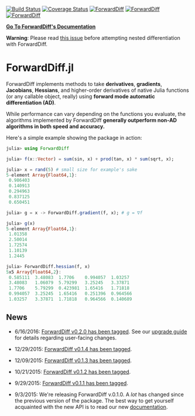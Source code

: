 [![Build Status](https://travis-ci.org/JuliaDiff/ForwardDiff.jl.svg?branch=master)](https://travis-ci.org/JuliaDiff/ForwardDiff.jl) [![Coverage Status](https://coveralls.io/repos/JuliaDiff/ForwardDiff.jl/badge.svg?branch=master&service=github)](https://coveralls.io/github/JuliaDiff/ForwardDiff.jl?branch=master)
[![ForwardDiff](http://pkg.julialang.org/badges/ForwardDiff_0.3.svg)](http://pkg.julialang.org/?pkg=ForwardDiff&ver=0.3)
[![ForwardDiff](http://pkg.julialang.org/badges/ForwardDiff_0.4.svg)](http://pkg.julialang.org/?pkg=ForwardDiff&ver=0.4)
[![ForwardDiff](http://pkg.julialang.org/badges/ForwardDiff_0.5.svg)](http://pkg.julialang.org/?pkg=ForwardDiff)

**[Go To ForwardDiff's Documentation](http://www.juliadiff.org/ForwardDiff.jl/)**

**Warning**: Please read [this issue](https://github.com/JuliaDiff/ForwardDiff.jl/issues/83) before attempting nested differentiation with ForwardDiff.

# ForwardDiff.jl

ForwardDiff implements methods to take **derivatives**, **gradients**, **Jacobians**, **Hessians**, and higher-order derivatives of native Julia functions (or any callable object, really) using **forward mode automatic differentiation (AD)**.

While performance can vary depending on the functions you evaluate, the algorithms implemented by ForwardDiff **generally outperform non-AD algorithms in both speed and accuracy.**

Here's a simple example showing the package in action:

```julia
julia> using ForwardDiff

julia> f(x::Vector) = sum(sin, x) + prod(tan, x) * sum(sqrt, x);

julia> x = rand(5) # small size for example's sake
5-element Array{Float64,1}:
 0.986403
 0.140913
 0.294963
 0.837125
 0.650451

julia> g = x -> ForwardDiff.gradient(f, x); # g = ∇f

julia> g(x)
5-element Array{Float64,1}:
 1.01358
 2.50014
 1.72574
 1.10139
 1.2445

julia> ForwardDiff.hessian(f, x)
5x5 Array{Float64,2}:
 0.585111  3.48083  1.7706    0.994057  1.03257
 3.48083   1.06079  5.79299   3.25245   3.37871
 1.7706    5.79299  0.423981  1.65416   1.71818
 0.994057  3.25245  1.65416   0.251396  0.964566
 1.03257   3.37871  1.71818   0.964566  0.140689
 ```

## News

- 6/16/2016: [ForwardDiff v0.2.0 has been tagged](https://github.com/JuliaLang/METADATA.jl/pull/5389). See our [upgrade guide](http://www.juliadiff.org/ForwardDiff.jl/upgrade.html) for details regarding user-facing changes.

- 12/29/2015: [ForwardDiff v0.1.4 has been tagged](https://github.com/JuliaLang/METADATA.jl/pull/4293).

- 12/09/2015: [ForwardDiff v0.1.3 has been tagged](https://github.com/JuliaLang/METADATA.jl/pull/4182).

- 10/21/2015: [ForwardDiff v0.1.2 has been tagged](https://github.com/JuliaLang/METADATA.jl/pull/3835).

- 9/29/2015: [ForwardDiff v0.1.1 has been tagged](https://github.com/JuliaLang/METADATA.jl/pull/3580).

- 9/3/2015: We're releasing ForwardDiff v.0.1.0. A *lot* has changed since the previous version of the package. The best way to get yourself acquainted with the new API is to read our new [documentation](http://www.juliadiff.org/ForwardDiff.jl/).
